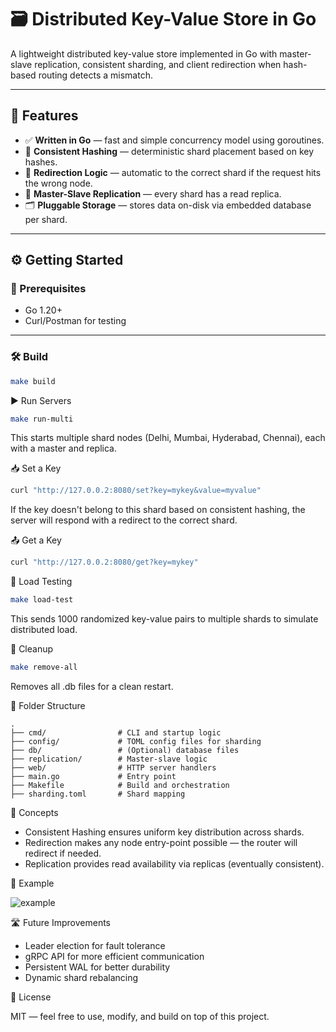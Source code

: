 # 🗃️ Distributed Key-Value Store in Go

A lightweight distributed key-value store implemented in Go with master-slave replication, consistent sharding, and client redirection when hash-based routing detects a mismatch. 

---

## 🚀 Features

- ✅ **Written in Go** — fast and simple concurrency model using goroutines.
- 🔑 **Consistent Hashing** — deterministic shard placement based on key hashes.
- 🧭 **Redirection Logic** — automatic to the correct shard if the request hits the wrong node.
- 🧱 **Master-Slave Replication** — every shard has a read replica.
- 🗂️ **Pluggable Storage** — stores data on-disk via embedded database per shard.


---

## ⚙️ Getting Started

### 🔧 Prerequisites

- Go 1.20+
- Curl/Postman for testing

---

### 🛠️ Build

```bash
make build
```

▶️ Run Servers

```bash
make run-multi
```

This starts multiple shard nodes (Delhi, Mumbai, Hyderabad, Chennai), each with a master and replica.

📥 Set a Key

```bash
curl "http://127.0.0.2:8080/set?key=mykey&value=myvalue"
```

If the key doesn't belong to this shard based on consistent hashing, the server will respond with a redirect to the correct shard.

📤 Get a Key

```bash
curl "http://127.0.0.2:8080/get?key=mykey"
```

🧪 Load Testing

```bash
make load-test
```

This sends 1000 randomized key-value pairs to multiple shards to simulate distributed load.

🧹 Cleanup

```bash
make remove-all
```

Removes all .db files for a clean restart.


📁 Folder Structure

```
.
├── cmd/                # CLI and startup logic
├── config/             # TOML config files for sharding
├── db/                 # (Optional) database files
├── replication/        # Master-slave logic
├── web/                # HTTP server handlers
├── main.go             # Entry point
├── Makefile            # Build and orchestration
├── sharding.toml       # Shard mapping
```

🧠 Concepts

- Consistent Hashing ensures uniform key distribution across shards.
- Redirection makes any node entry-point possible — the router will redirect if needed.
- Replication provides read availability via replicas (eventually consistent).

🎊 Example

![example](https://github.com/wiptrax/distri-kv/example.png)

🛣️ Future Improvements

- Leader election for fault tolerance
- gRPC API for more efficient communication
- Persistent WAL for better durability
- Dynamic shard rebalancing

📝 License

MIT — feel free to use, modify, and build on top of this project.